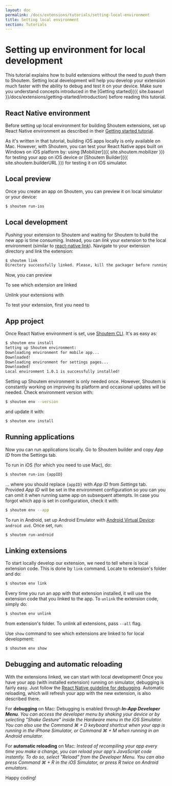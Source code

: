 ```yaml
---
layout: doc
permalink: /docs/extensions/tutorials/setting-local-environment
title: Setting local environment
section: Tutorials
---
```


# Setting up environment for local development

This tutorial explains how to build extensions without the need to _push_ them to Shoutem. Setting local development will help you develop your extension much faster with the ability to debug and test it on your device. Make sure you understand concepts introduced in the [Getting started]({{ site.baseurl }}/docs/extensions/getting-started/introduction) before reading this tutorial.

## React Native environment

Before setting up local environment for building Shoutem extensions, set up React Native environment as described in their [Getting started tutorial](https://facebook.github.io/react-native/docs/getting-started.html).

As it's written in that tutorial, building iOS apps locally is only available on Mac. However, with Shoutem, you can test your React Native apps built on Windows on iOS platform by: using [Mobilizer]({{ site.shoutem.mobilizer }}) for testing your app on iOS device or [Shoutem Builder]({{ site.shoutem.builderURL }}) for testing it on iOS simulator.

## Local preview

Once you create an app on Shoutem, you can preview it on local simulator or your device:

```bash
$ shoutem run-ios

```

## Local development

_Pushing_ your extension to Shoutem and waiting for Shoutem to build the new app is time consuming. Instead, you can _link_ your extension to the local environment (similar to [react-native link](https://facebook.github.io/react-native/docs/linking-libraries-ios.html)). Navigate to your extension directory and link the extension:

```bash
$ shoutem link
Directory successfully linked. Please, kill the packager before running the app.
```

Now, you can preview




To see which extension are linked 

Unlink your extensions with

To test your extension, first you need to 

## App project


Once React Native environment is set, use [Shoutem CLI](https://www.npmjs.com/package/@shoutem/cli). It's as easy as:

```bash
$ shoutem env install
Setting up Shoutem environment:
Downloading environment for mobile app...
Downloaded!
Downloading environment for settings pages...
Downloaded!
Local environment 1.0.1 is successfully installed!
```

Setting up Shoutem environment is only needed once. However, Shoutem is constantly working on improving its platform and occasional updates will be needed. Check environment version with:

```bash
$ shoutem env --version
```

and update it with:

```bash
$ shoutem env install
```

## Running applications

Now you can run applications locally. Go to Shoutem builder and copy _App ID_ from the Settings tab.

To run in iOS (for which you need to use Mac), do:

```bash
$ shoutem run-ios {appID}
```

... where you should replace `{appID}` with _App ID_ from _Settings_ tab. Provided _App ID_ will be set in the environment configuration so you can you can omit it when running same app on subsequent attempts. In case you forgot which app is set in configuration, check it with:

```bash
$ shoutem env --app
```

To run in Android, set up Android Emulator with [Android Virtual Device](https://developer.android.com/studio/run/managing-avds.html): `android avd`. Once set, run:

```bash
$ shoutem run-android
```

## Linking extensions

To start locally develop our extension, we need to tell where is local extension code. This is done by `link` command. Locate to extension's folder and do:

```bash
$ shoutem env link
```

Every time you run an app with that extension installed, it will use the extension code that you linked to the app. To `unlink` the extension code, simply do:

```bash
$ shoutem env unlink
```

from extension's folder. To unlink all extensions, pass `--all` flag.

Use `show` command to see which extensions are linked to for local development:

```bash
$ shoutem env show
```

## Debugging and automatic reloading

With the extensions linked, we can start with local development! Once you have your app (with installed extension) running on simulator, debugging is fairly easy. Just follow the [React Native guideline for debugging](https://facebook.github.io/react-native/docs/debugging.html). Automatic reloading, which will refresh your app with the new extension, is also described there.

For **debugging** on Mac: Debugging is enabled through ***In-App Developer Menu***. _You can access the developer menu by shaking your device or by selecting "Shake Gesture" inside the Hardware menu in the iOS Simulator. You can also use the Command ⌘ + D keyboard shortcut when your app is running in the iPhone Simulator, or Command ⌘ + M when running in an Android emulator._

For **automatic reloading** on Mac: _Instead of recompiling your app every time you make a change, you can reload your app's JavaScript code instantly. To do so, select "Reload" from the Developer Menu. You can also press Command ⌘ + R in the iOS Simulator, or press R twice on Android emulators._

Happy coding!
